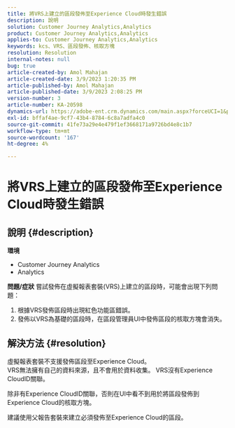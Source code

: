 ```yaml
---
title: 將VRS上建立的區段發佈至Experience Cloud時發生錯誤
description: 說明
solution: Customer Journey Analytics,Analytics
product: Customer Journey Analytics,Analytics
applies-to: Customer Journey Analytics,Analytics
keywords: kcs、VRS、區段發佈、核取方塊
resolution: Resolution
internal-notes: null
bug: true
article-created-by: Amol Mahajan
article-created-date: 3/9/2023 1:20:35 PM
article-published-by: Amol Mahajan
article-published-date: 3/9/2023 2:08:25 PM
version-number: 3
article-number: KA-20598
dynamics-url: https://adobe-ent.crm.dynamics.com/main.aspx?forceUCI=1&pagetype=entityrecord&etn=knowledgearticle&id=145d5d2a-7dbe-ed11-83ff-6045bd006704
exl-id: bffaf4ae-9cf7-43b4-8784-6c8a7adfa4c0
source-git-commit: 41fe73a29e4e479f1ef3668171a9726bd4e8c1b7
workflow-type: tm+mt
source-wordcount: '167'
ht-degree: 4%

---
```


# 將VRS上建立的區段發佈至Experience Cloud時發生錯誤

## 說明 {#description}

<b>環境</b>
- Customer Journey Analytics
- Analytics



<b>問題/症狀</b>
嘗試發佈在虛擬報表套裝(VRS)上建立的區段時，可能會出現下列問題：

1. 根據VRS發佈區段時出現紅色功能區錯誤。
2. 發佈以VRS為基礎的區段時，在區段管理員UI中發佈區段的核取方塊會消失。



## 解決方法 {#resolution}

虛擬報表套裝不支援發佈區段至Experience Cloud。<br>
VRS無法擁有自己的資料來源，且不會用於資料收集。 VRS沒有Experience CloudID關聯。

除非有Experience CloudID關聯，否則在UI中看不到用於將區段發佈到Experience Cloud的核取方塊。

建議使用父報告套裝來建立必須發佈至Experience Cloud的區段。
